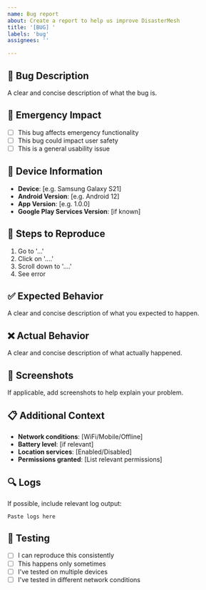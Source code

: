 ```yaml
---
name: Bug report
about: Create a report to help us improve DisasterMesh
title: '[BUG] '
labels: 'bug'
assignees: ''

---
```


## 🐛 Bug Description
A clear and concise description of what the bug is.

## 🚨 Emergency Impact
- [ ] This bug affects emergency functionality
- [ ] This bug could impact user safety
- [ ] This is a general usability issue

## 📱 Device Information
- **Device**: [e.g. Samsung Galaxy S21]
- **Android Version**: [e.g. Android 12]
- **App Version**: [e.g. 1.0.0]
- **Google Play Services Version**: [if known]

## 🔄 Steps to Reproduce
1. Go to '...'
2. Click on '....'
3. Scroll down to '....'
4. See error

## ✅ Expected Behavior
A clear and concise description of what you expected to happen.

## ❌ Actual Behavior
A clear and concise description of what actually happened.

## 📸 Screenshots
If applicable, add screenshots to help explain your problem.

## 📋 Additional Context
- **Network conditions**: [WiFi/Mobile/Offline]
- **Battery level**: [if relevant]
- **Location services**: [Enabled/Disabled]
- **Permissions granted**: [List relevant permissions]

## 🔍 Logs
If possible, include relevant log output:
```
Paste logs here
```

## 🧪 Testing
- [ ] I can reproduce this consistently
- [ ] This happens only sometimes
- [ ] I've tested on multiple devices
- [ ] I've tested in different network conditions